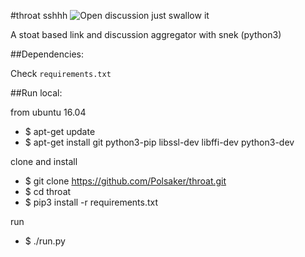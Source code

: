#throat
sshhh  ![Open discussion](https://raw.githubusercontent.com/Polsaker/throat/master/app/static/img/textpost.png?token=AC5_xaNngvpNAQq2SpNe9bOLRBJquH6eks5XSrEBwA%3D%3D)  just swallow it

A stoat based link and discussion aggregator with snek (python3)

##Dependencies:

Check `requirements.txt`

##Run local:

from ubuntu 16.04

 - $ apt-get update
 - $ apt-get install git python3-pip libssl-dev libffi-dev python3-dev

clone and install

 - $ git clone https://github.com/Polsaker/throat.git
 - $ cd throat
 - $ pip3 install -r requirements.txt

run

 - $ ./run.py
